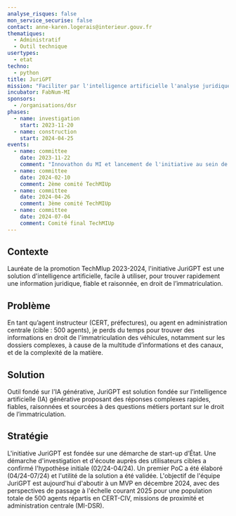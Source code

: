```yaml
---
analyse_risques: false
mon_service_securise: false
contact: anne-karen.logerais@interieur.gouv.fr
thematiques:
  - Administratif
  - Outil technique
usertypes:
  - etat
techno:
  - python
title: JuriGPT
mission: "Faciliter par l'intelligence artificielle l'analyse juridique en droit de l'immatriculation"
incubator: FabNum-MI
sponsors:
  - /organisations/dsr
phases:
  - name: investigation
    start: 2023-11-20
  - name: construction
    start: 2024-04-25
events:
  - name: committee
    date: 2023-11-22
    comment: "Innovathon du MI et lancement de l'initiative au sein de TechMIUp 2023-2024. Présentation de JuriGPT auprès du SG MI et du DTNUM (Novembre 2023)"
  - name: committee
    date: 2024-02-10
    comment: 2ème comité TechMIUp
  - name: committee
    date: 2024-04-26
    comment: 3ème comité TechMIUp
  - name: committee
    date: 2024-07-04
    comment: Comité final TechMIUp
---
```

## Contexte

Lauréate de la promotion TechMIup 2023-2024, l'initiative JuriGPT est une solution d'intelligence artificielle, facile à utiliser, pour trouver rapidement une information juridique, fiable et raisonnée, en droit de l’immatriculation.

## Problème

En tant qu’agent instructeur (CERT, préfectures), ou agent en administration centrale (cible : 500 agents), je perds du temps pour trouver des informations en droit de l'immatriculation des véhicules, notamment sur les dossiers complexes, à cause de la multitude d’informations et des canaux, et de la complexité de la matière.

## Solution

Outil fondé sur l'IA générative, JuriGPT est solution fondée sur l’intelligence artificielle (IA) générative proposant des réponses complexes rapides, fiables, raisonnées et sourcées à des questions métiers portant sur le droit de l’immatriculation.

## Stratégie

L'initiative JuriGPT est fondée sur une démarche de start-up d’État. Une démarche d'investigation et d'écoute auprès des utilisateurs cibles a confirmé l'hypothèse initiale (02/24-04/24). Un premier PoC a été élaboré (04/24-07/24) et l'utilité de la solution a été validée. L'objectif de l'équipe JuriGPT est aujourd'hui d'aboutir à un MVP en décembre 2024, avec des perspectives de passage à l'échelle courant 2025 pour une population totale de 500 agents répartis en CERT-CIV, missions de proximité et administration centrale (MI-DSR).
